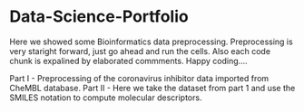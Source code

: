 # Data-Science-Portfolio
Here we showed some Bioinformatics data preprocessing. Preprocessing is very staright forward, 
just go ahead and run the cells. Also each code chunk is expalined by elaborated commments. Happy coding....


Part I - Preprocessing of the coronavirus inhibitor data imported from  CheMBL database.
Part II - Here we take the dataset from part 1 and use the SMILES notation to compute molecular descriptors.
